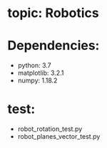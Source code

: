 # topic: Robotics

# Dependencies:
* python: 3.7
* matplotlib: 3.2.1
* numpy: 1.18.2

# test:
* robot_rotation_test.py
* robot_planes_vector_test.py


